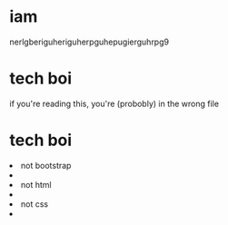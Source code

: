 # iam
nerlgberiguheriguherpguhepugierguhrpg9

<h1>tech boi</h1>

if you're reading this, you're (probobly) in the wrong file

<h1>tech boi</h1>
<li>not bootstrap<li>
<li>not html<li>
<li>not css<li>
